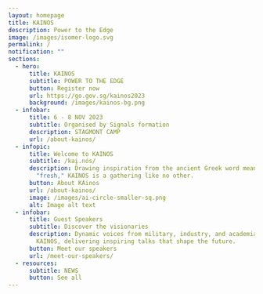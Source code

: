 ```yaml
---
layout: homepage
title: KAINOS
description: Power to the Edge
image: /images/isomer-logo.svg
permalink: /
notification: ""
sections:
  - hero:
      title: KAINOS
      subtitle: POWER TO THE EDGE
      button: Register now
      url: https://go.gov.sg/kainos2023
      background: /images/kainos-bg.png
  - infobar:
      title: 6 - 8 NOV 2023
      subtitle: Organised by Signals formation
      description: STAGMONT CAMP
      url: /about-kainos/
  - infopic:
      title: Welcome to KAINOS
      subtitle: /kai̯.nós/
      description: Drawing inspiration from the ancient Greek word meaning "new" or
        "fresh," KAINOS is a gathering like no other.
      button: About KAinos
      url: /about-kainos/
      image: /images/ai-circle-smaller-sq.png
      alt: Image alt text
  - infobar:
      title: Guest Speakers
      subtitle: Discover the visionaries
      description: Dynamic voices from military, industry, and academia unite at
        KAINOS, delivering inspiring talks that shape the future.
      button: Meet our speakers
      url: /meet-our-speakers/
  - resources:
      subtitle: NEWS
      button: See all
---
```


